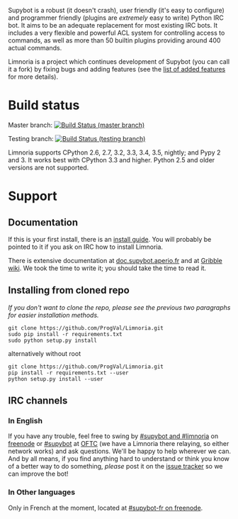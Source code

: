 Supybot is a robust (it doesn't crash), user friendly (it's easy to
configure) and programmer friendly (plugins are *extremely* easy to
write) Python IRC bot.  It aims to be an adequate replacement for most
existing IRC bots.  It includes a very flexible and powerful ACL system
for controlling access to commands, as well as more than 50 builtin plugins
providing around 400 actual commands.

Limnoria is a project which continues development of Supybot (you can
call it a fork) by fixing bugs and adding features (see the
[list of added features](https://github.com/ProgVal/Limnoria/wiki/LGC) for
more details).

# Build status

Master branch: [![Build Status (master branch)](https://travis-ci.org/ProgVal/Limnoria.png?branch=master)](https://travis-ci.org/ProgVal/Limnoria)

Testing branch: [![Build Status (testing branch)](https://travis-ci.org/ProgVal/Limnoria.png?branch=testing)](https://travis-ci.org/ProgVal/Limnoria)

Limnoria supports CPython 2.6, 2.7, 3.2, 3.3, 3.4, 3.5, nightly;
and Pypy 2 and 3. It works best with CPython 3.3 and higher.
Python 2.5 and older versions are not supported.

# Support

## Documentation

If this is your first install, there is an [install guide](http://doc.supybot.aperio.fr/en/latest/use/install.html).
You will probably be pointed to it if you ask on IRC how to install
Limnoria.

There is extensive documentation at [doc.supybot.aperio.fr] and at
[Gribble wiki]. We took the time to write it; you should take the time to
read it.

## Installing from cloned repo

*If you don't want to clone the repo, please see the previous two
paragraphs for easier installation methods.*

```
git clone https://github.com/ProgVal/Limnoria.git
sudo pip install -r requirements.txt
sudo python setup.py install
```

alternatively without root

```
git clone https://github.com/ProgVal/Limnoria.git
pip install -r requirements.txt --user
python setup.py install --user
```

[doc.supybot.aperio.fr]:http://doc.supybot.aperio.fr/
[Gribble wiki]:https://sourceforge.net/p/gribble/wiki/Main_Page/

## IRC channels

### In English

If you have any trouble, feel free to swing by [#supybot and #limnoria](ircs://chat.freenode.net:6697/#supybot,#limnoria) on
[freenode](https://freenode.net/) or [#supybot](ircs://irc.oftc.net:6697/#supybot) at [OFTC](http://oftc.net/) (we have a Limnoria there relaying,
so either network works) and ask questions.  We'll be happy to help
wherever we can.  And by all means, if you find anything hard to
understand or think you know of a better way to do something,
*please* post it on the [issue tracker] so we can improve the bot!

[issue tracker]:https://github.com/ProgVal/Limnoria/issues

### In Other languages

Only in French at the moment, located at [#supybot-fr on freenode](ircs://chat.freenode.net:6697/#supybot-fr).

